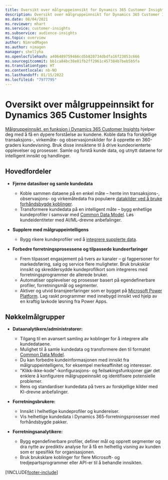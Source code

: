 ```yaml
---
title: Oversikt over målgruppeinnsikt for Dynamics 365 Customer Insights
description: Oversikt over målgruppeinnsikt for Dynamics 365 Customer Insights.
ms.date: 08/04/2021
ms.reviewer: mhart
ms.service: customer-insights
ms.subservice: audience-insights
ms.topic: overview
author: NimrodMagen
ms.author: nimagen
manager: shellyha
ms.openlocfilehash: a406489759466cd5b820734dbdfa16f23053c666
ms.sourcegitcommit: bb1ca84bc38e81fb2ff2961c457384b7beb5b5fa
ms.translationtype: HT
ms.contentlocale: nb-NO
ms.lasthandoff: 01/15/2022
ms.locfileid: "7977795"
---
```

# <a name="audience-insights-for-dynamics-365-customer-insights-overview"></a>Oversikt over målgruppeinnsikt for Dynamics 365 Customer Insights

[Målgruppeinnsikt, en funksjon i Dynamics 365 Customer Insights](https://dynamics.microsoft.com/ai/customer-insights/audience-insights-capability/) hjelper deg med å få en dypere forståelse av kundene. Koble data fra forskjellige transaksjons-, virkemåte- og observasjonskilder for å opprette en 360-graders kundevisning. Bruk disse innsiktene til å drive kundeorienterte opplevelser og prosesser. Samle og forstå kunde data, og utnytt dataene for intelligent innsikt og handlinger.

## <a name="main-benefits"></a>Hovedfordeler 

- **Fjerne datasiloer og samle kundedata**

  - Koble sammen dataene på en enkel måte – hente inn transaksjons-, observasjons- og virkemåtedata fra populære [datakilder ved å bruke forhåndsbygde koblinger](data-sources.md).
  - Transformere kundedata på en intelligent måte – bygg enhetlige kundeprofiler i samsvar med [Common Data Model](/common-data-model/). Løs kundeidentiteter med AI/ML-drevne anbefalinger.

- **Supplere med målgruppeintelligens**

  - Bygg rikere kundeprofiler ved å [integrere supplerte data](enrichment-hub.md).  

- **Forbedre forretningsprosessene og tilpassede kundeerfaringer**

  - Frem tilpasset engasjement på tvers av kanaler – gi fagpersoner for markedsføring, salg og service flere muligheter. Bruk bruksklar innsikt og skreddersydde kundeprofilkort som integreres med forretningsprogrammer de allerede bruker.
  - Automatiser opplevelser og prosesser basert på egendefinerbare profiler, forretningsmål og segmenter.
  - Aktiver og utvid bransjeerfaringer som er bygget på [Microsoft Power Platform](https://powerplatform.microsoft.com/). Lag raskt programmer med innebygd innsikt ved hjelp av en kraftig lavkode løsning fra Power Apps.  

## <a name="key-audiences"></a>Nøkkelmålgrupper

- **Dataanalytikere/administratorer:**

  - Tilgang til en avansert samling av koblinger for å integrere alle kundedataene.
  - Mulighet til å samle kundedata og transformere den til formatet [Common Data Model](/common-data-model/).
  - Du kan forbedre kundeinformasjonen med innsikt fra målgruppeintelligens, for eksempel merkeaffinitet og interesser.
  - "Klikk-ikke-kode"-konfigurasjons- og feilsøkingsfunksjoner gjør det enklere å konfigurere målgruppeinnsikt og identifisere potensielle problemer.
  - Rens og standardiser kundedata på tvers av forskjellige kilder med KI-drevne anbefalinger.  

- **Forretningsbrukere:**

  - Innsikt i helhetlige kundeprofiler og kundereiser.
  - Vis helhetlige kundedata i Dynamics 365-forretningsprosesser med forhåndsbygde pakker.

- **Forretningsanalytikere:**

  - Bygg egendefinerbare profiler, definer mål og opprett segmenter og dra nytte av prediktiv analyse for å få en helhetlig visning av kunden som er spesifikk for organisasjonen.  
  - Bruk bruksklare koblinger for flere Microsoft- og tredjepartsprogrammer eller API-er til å behandle innsikten.

[!INCLUDE[footer-include](../includes/footer-banner.md)]